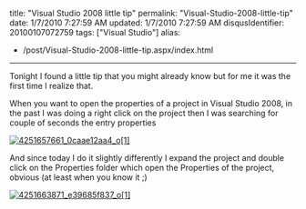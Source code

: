 title: "Visual Studio 2008 little tip"
permalink: "Visual-Studio-2008-little-tip"
date: 1/7/2010 7:27:59 AM
updated: 1/7/2010 7:27:59 AM
disqusIdentifier: 20100107072759
tags: ["Visual Studio"]
alias:
 - /post/Visual-Studio-2008-little-tip.aspx/index.html
---
Tonight I found a little tip that you might already know but for me it was the first time I realize that.

When you want to open the properties of a project in Visual Studio 2008, in the past I was doing a right click on the project then I was searching for couple of seconds the entry properties
<!-- more -->

[![4251657661_0caae12aa4_o[1]](http://weblogs.asp.net/blogs/lkempe/4251657661_0caae12aa4_o1_thumb_7FC7C9B2.png "4251657661_0caae12aa4_o[1]")](http://weblogs.asp.net/blogs/lkempe/4251657661_0caae12aa4_o1_01789587.png) 

And since today I do it slightly differently I expand the project and double click on the Properties folder which open the Properties of the project, obvious (at least when you know it ;)

[![4251663871_e39685f837_o[1]](http://weblogs.asp.net/blogs/lkempe/4251663871_e39685f837_o1_thumb_078FBC55.png "4251663871_e39685f837_o[1]")](http://weblogs.asp.net/blogs/lkempe/4251663871_e39685f837_o1_5DFBF121.png)
